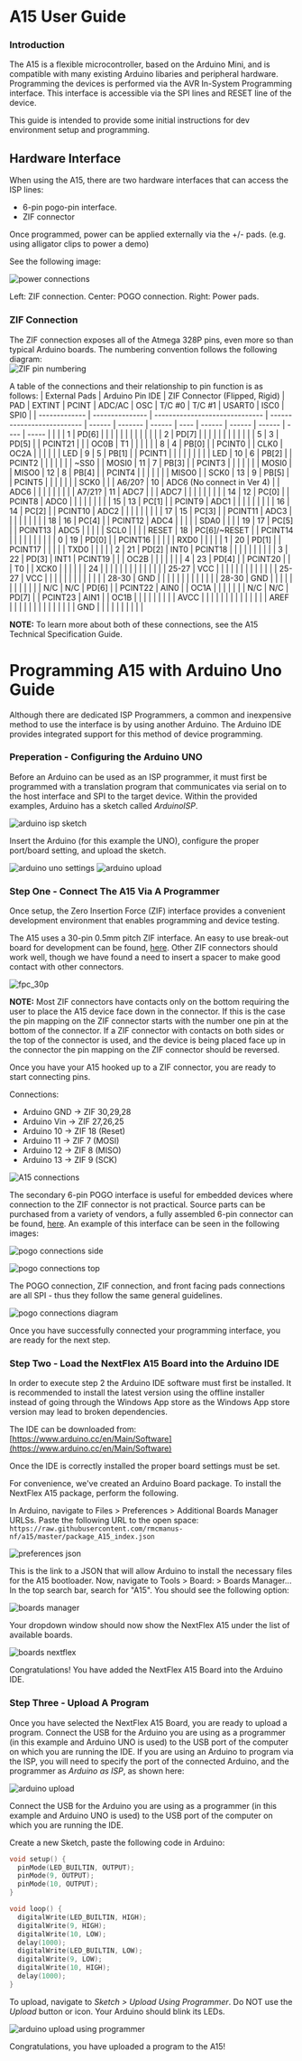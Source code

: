 # A15 User Guide

### Introduction

The A15 is a flexible microcontroller, based on the Arduino Mini, and is compatible with many existing Arduino libaries and peripheral hardware.  Programming the devices is performed via the AVR In-System Programming interface.  This interface is accessible via the SPI lines and RESET line of the device.

This guide is intended to provide some initial instructions for dev environment setup and programming.

## Hardware Interface

When using the A15, there are two hardware interfaces that can access the ISP lines:
 - 6-pin pogo-pin interface.
 - ZIF connector

Once programmed, power can be applied externally via the +/- pads. (e.g. using alligator clips to power a demo)

See the following image:

![power connections](./img/power_connections.png)

Left: ZIF connection. Center: POGO connection. Right: Power pads.

### ZIF Connection ###
The ZIF connection exposes all of the Atmega 328P pins, even more so than typical Arduino boards.  The numbering convention follows the following diagram:<br>
![ZIF pin numbering](./img/ZIF_numbering.png)

A table of the connections and their relationship to pin function is as follows:
| External Pads | Arduino Pin IDE | ZIF Connector (Flipped, Rigid) | PAD                        | EXTINT | PCINT   | ADC/AC | OSC  | T/C #0 | T/C #1 | USART0 | ISC0 | SPI0  |
| ------------- | --------------- | ------------------------------ | -------------------------- | ------ | ------- | ------ | ---- | ------ | ------ | ------ | ---- | ----- |
|               |                 | 1                              | PD\[6\]                    |        |         |        |      |        |        |        |      |       |
|               |                 | 2                              | PD\[7\]                    |        |         |        |      |        |        |        |      |       |
|               | 5               | 3                              | PD\[5\]                    |        | PCINT21 |        |      | OC0B   | T1     |        |      |       |
|               | 8               | 4                              | PB\[0\]                    |        | PCINT0  |        | CLK0 | OC2A   |        |        |      |       |
| LED           | 9               | 5                              | PB\[1\]                    |        | PCINT1  |        |      |        |        |        |      |       |
| LED           | 10              | 6                              | PB\[2\]                    |        | PCINT2  |        |      |        |        |        |      | ~SS0  |
| MOSI0         | 11              | 7                              | PB\[3\]                    |        | PCINT3  |        |      |        |        |        |      | MOSI0 |
| MISO0         | 12              | 8                              | PB\[4\]                    |        | PCINT4  |        |      |        |        |        |      | MISO0 |
| SCK0          | 13              | 9                              | PB\[5\]                    |        | PCINT5  |        |      |        |        |        |      | SCK0  |
|               | A6/20?          | 10                             | ADC6 (No connect in Ver 4) |        | ADC6    |        |      |        |        |        |      |
|               | A7/21?          | 11                             | ADC7                       |        |         | ADC7   |      |        |        |        |      |       |
|               | 14              | 12                             | PC\[0\]                    |        | PCINT8  | ADC0   |      |        |        |        |      |       |
|               | 15              | 13                             | PC\[1\]                    |        | PCINT9  | ADC1   |      |        |        |        |      |       |
|               | 16              | 14                             | PC\[2\]                    |        | PCINT10 | ADC2   |      |        |        |        |      |       |
|               | 17              | 15                             | PC\[3\]                    |        | PCINT11 | ADC3   |      |        |        |        |      |       |
|               | 18              | 16                             | PC\[4\]                    |        | PCINT12 | ADC4   |      |        |        |        | SDA0 |       |
|               | 19              | 17                             | PC\[5\]                    |        | PCINT13 | ADC5   |      |        |        |        | SCL0 |       |
|               | RESET           | 18                             | PC\[6\]/~RESET             |        | PCINT14 |        |      |        |        |        |      |       |
|               | 0               | 19                             | PD\[0\]                    |        | PCINT16 |        |      |        |        | RXD0   |      |       |
|               | 1               | 20                             | PD\[1\]                    |        | PCINT17 |        |      |        |        | TXD0   |      |       |
|               | 2               | 21                             | PD\[2\]                    | INT0   | PCINT18 |        |      |        |        |        |      |       |
|               | 3               | 22                             | PD\[3\]                    | INT1   | PCINT19 |        |      | OC2B   |        |        |      |       |
|               | 4               | 23                             | PD\[4\]                    |        | PCINT20 |        |      | T0     |        | XCK0   |      |       |
|               |                 | 24                             |                            |        |         |        |      |        |        |        |      |       |
|               |                 | 25-27                          | VCC                        |        |         |        |      |        |        |        |      |       |
|               |                 | 25-27                          | VCC                        |        |         |        |      |        |        |        |      |       |
|               |                 | 28-30                          | GND                        |        |         |        |      |        |        |        |      |       |
|               |                 | 28-30                          | GND                        |        |         |        |      |        |        |        |      |       |
|               | N/C             | N/C                            | PD\[6\]                    |        | PCINT22 | AIN0   |      | OC1A   |        |        |      |       |
|               | N/C             | N/C                            | PD\[7\]                    |        | PCINT23 | AIN1   |      | OC1B   |        |        |      |       |
|               |                 |                                | AVCC                       |        |         |        |      |        |        |        |      |       |
|               |                 |                                | AREF                       |        |         |        |      |        |        |        |      |       |
|               |                 |                                | GND                        |        |         |        |      |        |        |        |      |       |

__NOTE:__ To learn more about both of these connections, see the A15 Technical Specification Guide.

# Programming A15 with Arduino Uno Guide

Although there are dedicated ISP Programmers, a common and inexpensive method to use the interface is by using another Arduino.  The Arduino IDE provides integrated support for this method of device programming.

### Preperation - Configuring the Arduino UNO
Before an Arduino can be used as an ISP programmer, it must first be programmed with a translation program that communicates via serial on to the host interface and SPI to the target device.  Within the provided examples, Arduino has a sketch called *ArduinoISP*.

![arduino isp sketch](./img/arduino_isp_setup1.png)

Insert the Arduino (for this example the UNO), configure the proper port/board setting, and upload the sketch.

![arduino uno settings](./img/arduino_isp_setup2.png) ![arduino upload](./img/arduino_isp_setup3.png)

### Step One - Connect The A15 Via A Programmer

Once setup, the Zero Insertion Force (ZIF) interface provides a convenient development environment that enables programming and device testing.

The A15 uses a 30-pin 0.5mm pitch ZIF interface.  An easy to use break-out board for development can be found, [here](https://www.amazon.com/gp/product/B07RWNFKCR/).  Other ZIF connectors should work well, though we have found a need to insert a spacer to make good contact with other connectors.

![fpc_30p](./img/fpc_30p.jpg)

__NOTE:__ Most ZIF connectors have contacts only on the bottom requiring the user to place the A15 device face down in the connector.  If this is the case the pin mapping on the ZIF connector starts with the number one pin at the bottom of the connector. If a ZIF connector with contacts on both sides or the top of the connector is used, and the device is being placed face up in the connector the pin mapping on the ZIF connector should be reversed.

Once you have your A15 hooked up to a ZIF connector, you are ready to start connecting pins.

Connections:

* Arduino GND -> ZIF 30,29,28
* Arduino Vin -> ZIF 27,26,25
* Arduino 10 -> ZIF 18 (Reset)
* Arduino 11 -> ZIF 7 (MOSI)
* Arduino 12 -> ZIF 8 (MISO)
* Arduino 13 -> ZIF 9 (SCK)

![A15 connections](./img/a15_connections.PNG)

The secondary 6-pin POGO interface is useful for embedded devices where connection to the ZIF connector is not practical.  Source parts can be purchased from a variety of vendors, a fully assembled 6-pin connector can be found, [here](https://www.segger.com/products/debug-probes/j-link/accessories/adapters/6-pin-needle-adapter/).  An example of this interface can be seen in the following images:

![pogo connections side](./img/pogoconnection_side.jpg)

![pogo connections top](./img/pogoconnection_top.jpg)

The POGO connection, ZIF connection, and front facing pads connections are all SPI - thus they follow the same general guidelines.

![pogo connections diagram](./img/pogoconnection_diagram.PNG)

Once you have successfully connected your programming interface, you are ready for the next step.

### Step Two - Load the NextFlex A15 Board into the Arduino IDE

In order to execute step 2 the Arduino IDE software must first be installed.  It is recommended to install the latest version using the offline installer instead of going through the Windows App store as the Windows App store version may lead to broken dependencies.

The IDE can be downloaded from:
[https://www.arduino.cc/en/Main/Software](https://www.arduino.cc/en/Main/Software)

Once the IDE is correctly installed the proper board settings must be set.

For convenience, we've created an Arduino Board package.  To install the NextFlex A15 package, perform the following.

In Arduino, navigate to Files > Preferences > Additional Boards Manager URLSs.
Paste the following URL to the open space: ```https://raw.githubusercontent.com/rmcmanus-nf/a15/master/package_A15_index.json```

![preferences json](./img/preferences_json.PNG)

This is the link to a JSON that will allow Arduino to install the necessary files for the A15 bootloader.
Now, navigate to Tools > Board: > Boards Manager... In the top search bar, search for "A15". You should see the following option:

![boards manager](./img/boards_manager.PNG)

Your dropdown window should now show the NextFlex A15 under the list of available boards.

![boards nextflex](./img/boards_nextflex.PNG)

Congratulations! You have added the NextFlex A15 Board into the Arduino IDE.

### Step Three - Upload A Program

Once you have selected the NextFlex A15 Board, you are ready to upload a program. Connect the USB for the Arduino you are using as a programmer (in this example and Arduino UNO is used) to the USB port of the computer on which you are running the IDE.  If you are using an Arduino to program via the ISP, you will need to specify the port of the connected Arduino, and the programmer as *Arduino as ISP*, as shown here:

![arduino upload](./img/arduino_isp_setup4.png)

Connect the USB for the Arduino you are using as a programmer (in this example and Arduino UNO is used) to the USB port of the computer on which you are running the IDE.  

Create a new Sketch, paste the following code in Arduino:

```cpp
void setup() {
  pinMode(LED_BUILTIN, OUTPUT);
  pinMode(9, OUTPUT);
  pinMode(10, OUTPUT);
}

void loop() {
  digitalWrite(LED_BUILTIN, HIGH);  
  digitalWrite(9, HIGH);
  digitalWrite(10, LOW);
  delay(1000);                    
  digitalWrite(LED_BUILTIN, LOW);  
  digitalWrite(9, LOW);
  digitalWrite(10, HIGH);  
  delay(1000);                
}
```

To upload, navigate to *Sketch > Upload Using Programmer*.  Do NOT use the *Upload* button or icon.
Your Arduino should blink its LEDs. 

![arduino upload using programmer](./img/upload_using_programmer.png)

Congratulations, you have uploaded a program to the A15!
